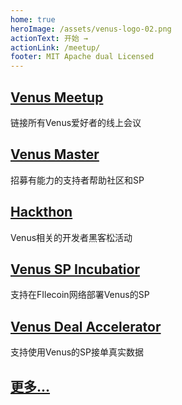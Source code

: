 ```yaml
---
home: true
heroImage: /assets/venus-logo-02.png
actionText: 开始 →
actionLink: /meetup/
footer: MIT Apache dual Licensed 
---
```


<div class="features">
  <div class="feature">
    <a href="/meetup"><h2>Venus Meetup</h2></a>
    <p>链接所有Venus爱好者的线上会议</p>
  </div>
  <div class="feature">
    <a href="/zh/master"><h2>Venus Master</h2></a>
    <p>招募有能力的支持者帮助社区和SP</p>
  </div>
  
  <div class="feature">
    <a href="/zh/hackathon"><h2>Hackthon</h2></a>
    <p>Venus相关的开发者黑客松活动</p>
  </div>

  <div class="feature">
    <a href="/zh/incubator"><h2>Venus SP Incubatior</h2></a>
    <p>支持在FIlecoin网络部署Venus的SP</p>
  </div>

  <div class="feature">
    <a href="/zh/accelerator"><h2>Venus Deal Accelerator</h2></a>
    <p>支持使用Venus的SP接单真实数据</p>
  </div>
  
   <div class="feature">
    <a href="/zh/contact"><h2>更多...</h2></a>
  </div>
</div>
